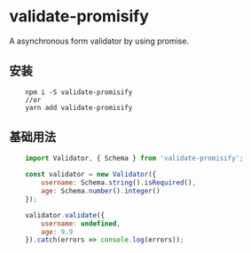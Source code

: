 # validate-promisify
A asynchronous form validator by using promise.
## 安装
```
    npm i -S validate-promisify
    //or
    yarn add validate-promisify
```

## 基础用法
```js
    import Validator, { Schema } from 'validate-promisify';
    
    const validator = new Validator({
        username: Schema.string().isRequired(),
        age: Schema.number().integer()
    });

    validator.validate({
        username: undefined,
        age: 9.9
    }).catch(errors => console.log(errors));
```

